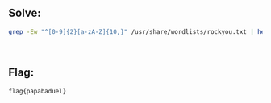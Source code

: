 ## Solve:

```bash
grep -Ew "^[0-9]{2}[a-zA-Z]{10,}" /usr/share/wordlists/rockyou.txt | head -n 1500 | tail -n 1
```

<br/>

## Flag:
`flag{papabaduel}`
